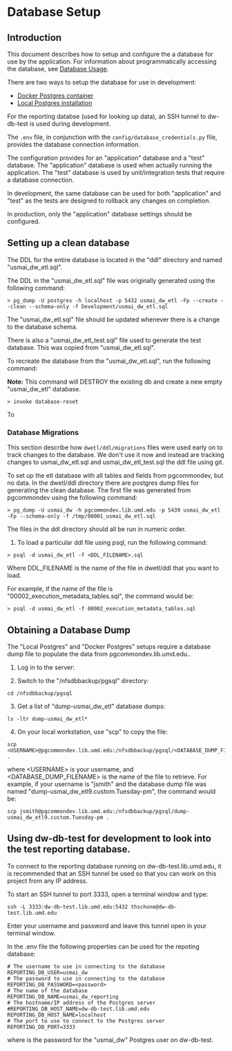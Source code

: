 # Database Setup

## Introduction

This document describes how to setup and configure the a database for
use by the application. For information about programmatically accessing
the database, see [Database Usage](database_usage.md).
 
There are two ways to setup the database for use in development:

* [Docker Postgres container](database_setup_docker_postgres.md)
* [Local Postgres installation](database_setup_local_postgres.md)

For the reporting databse (used for looking up data), an SSH tunnel to dw-db-test is used during development. 

The `.env` file, in conjunction with the `config/database_credentials.py` file,
provides the database connection information.

The configuration provides for an "application" database and a "test" database.
The "application" database is used when actually running the application. The
"test" database is used by unit/integration tests that require a database
connection.

In development, the same database can be used for both "application" and "test"
as the tests are designed to rollback any changes on completion.

In production, only the "application" database settings should be configured.

## Setting up a clean database

The DDL for the entire database is located in the "ddl" directory and named
"usmai_dw_etl.sql".

The DDL in the "usmai_dw_etl.sql" file was originally generated using the following
command:

```
> pg_dump -U postgres -h localhost -p 5432 usmai_dw_etl -Fp --create --clean --schema-only -f Development/usmai_dw_etl.sql
```

The "usmai_dw_etl.sql" file should be updated whenever there is a change to the
database schema.

There is also a "usmai_dw_etl_test.sql" file used to generate the test database. This was copied from "usmai_dw_etl.sql".

To recreate the database from the "usmai_dw_etl.sql",  run the following
command:

**Note:** This command will DESTROY the existing db and create a new empty
"usmai_dw_etl" database.

```
> invoke database-reset
```

To 

### Database Migrations 

This section describe how `dwetl/ddl/migrations` files were used early on to track changes to the database. We don't use it now and instead are tracking changes to usmai_dw_etl.sql and usmai_dw_etl_test.sql the ddl file using git. 

To set up the etl database with all tables and fields from pgcommondev, but no data. In the dwetl/ddl directory there are postgres dump files for generating the clean database. The first file was generated from pgcommondev using the following command:

```
> pg_dump -U usmai_dw -h pgcommondev.lib.umd.edu -p 5439 usmai_dw_etl -Fp --schema-only -f /tmp/00001_usmai_dw_etl.sql
```

The files in the ddl directory should all be run in numeric order.

1) To load a particular ddl file using psql, run the following command:

```
> psql -d usmai_dw_etl -f <DDL_FILENAME>.sql
```

Where DDL_FILENAME is the name of the file in dwetl/ddl that you want to load.

For example, if the name of the file is "00002_execution_metadata_tables.sql", the command would be:

```
> psql -d usmai_dw_etl -f 00002_execution_metadata_tables.sql
```

## Obtaining a Database Dump

The "Local Postgres" and "Docker Postgres" setups require a database dump file to populate the data from pgcommondev.lib.umd.edu..  

1) Log in to the server:

2) Switch to the "/nfsdbbackup/pgsql" directory:

```
cd /nfsdbbackup/pgsql
```

3) Get a list of "dump-usmai_dw_etl" database dumps:

```
ls -ltr dump-usmai_dw_etl*
```

4) On your local workstation, use "scp" to copy the file:

```
scp <USERNAME>@pgcommondev.lib.umd.edu:/nfsdbbackup/pgsql/<DATABASE_DUMP_FILENAME> .
```

where \<USERNAME> is your username, and \<DATABASE_DUMP_FILENAME> is the name of the file to retrieve. For example, if your username is "jsmith" and the database dump file was named "dump-usmai_dw_etl9.custom.Tuesday-pm", the command would be:

```
scp jsmith@pgcommondev.lib.umd.edu:/nfsdbbackup/pgsql/dump-usmai_dw_etl9.custom.Tuesday-pm .
```

## Using dw-db-test for development to look into the test reporting database. 


To connect to the reporting database running on dw-db-test.lib.umd.edu, it is recommended that an SSH tunnel be used so that you can work on this project from any IP address.

To start an SSH tunnel to port 3333, open a terminal window and type:

`ssh -L 3333:dw-db-test.lib.umd.edu:5432 thschone@dw-db-test.lib.umd.edu`

Enter your username and password and leave this tunnel open in your terminal window.

In the .env file the following properties can be used for the repoting database:

```
# The username to use in connecting to the database
REPORTING_DB_USER=usmai_dw
# The password to use in connecting to the database
REPORTING_DB_PASSWORD=<password>
# The name of the database
REPORTING_DB_NAME=usmai_dw_reporting
# The hostname/IP address of the Postgres server
#REPORTING_DB_HOST_NAME=dw-db-test.lib.umd.edu
REPORTING_DB_HOST_NAME=localhost
# The port to use to connect to the Postgres server
REPORTING_DB_PORT=3333
```

where <password> is the password for the "usmai_dw" Postgres user on dw-db-test.
